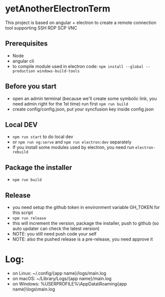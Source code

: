 # yetAnotherElectronTerm

This project is based on angular + electron to create a remote connection tool supporting SSH RDP SCP VNC
## Prerequisites
- Node
- angular cli
- to compile module used in electron code: ```npm install --global --production windows-build-tools```

## Before you start
- open an admin terminal (because we'll create some symbolic link, you need admin right for the 1st time) run first ```npm run build```
- create config/config.json, put your syncfusion key inside config.json 

## Local DEV
- ```npm run start``` to do local dev
- or ```npm run ng:serve``` and ```npm run electron:dev``` separately
- If you install some modules used by electron, you need run ```electron-rebuild```

## Package the installer
- ```npm run build```

## Release
- you need setup the github token in environment variable GH_TOKEN for this script
- ```npm run release```
- this will increment the version, package the installer, push to github (so auto updater can check the latest version)
- NOTE: you still need push code your self
- NOTE: also the pushed release is a pre-release, you need approve it

# Log:
- on Linux: ~/.config/{app name}/logs/main.log
- on macOS: ~/Library/Logs/{app name}/main.log
- on Windows: %USERPROFILE%\AppData\Roaming\{app name}\logs\main.log




